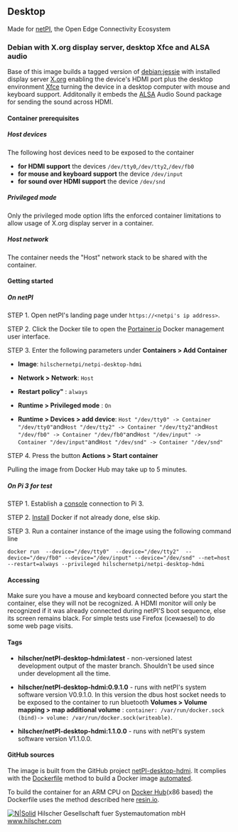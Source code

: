 ## Desktop

Made for [netPI](https://www.netiot.com/netpi/), the Open Edge Connectivity Ecosystem 

### Debian with X.org display server, desktop Xfce and ALSA audio

Base of this image builds a tagged version of [debian:jessie](https://hub.docker.com/r/resin/armv7hf-debian/tags/) with installed display server [X.org](https://en.wikipedia.org/wiki/X.Org_Server) enabling the device's HDMI port plus the desktop environment [Xfce](https://www.xfce.org/?lang=en) turning the device in a desktop computer with mouse and keyboard support. Additonally it embeds the [ALSA](https://wiki.debian.org/ALSA) Audio Sound package for sending the sound across HDMI.

#### Container prerequisites

##### Host devices

The following host devices need to be exposed to the container

* **for HDMI support** the devices `/dev/tty0`,`/dev/tty2`,`/dev/fb0`
* **for mouse and keyboard support** the device `/dev/input`
* **for sound over HDMI support** the device `/dev/snd`

##### Privileged mode

Only the privileged mode option lifts the enforced container limitations to allow usage of X.org display server in a container.

##### Host network

The container needs the "Host" network stack to be shared with the container.

#### Getting started

##### On netPI

STEP 1. Open netPI's landing page under `https://<netpi's ip address>`.

STEP 2. Click the Docker tile to open the [Portainer.io](http://portainer.io/) Docker management user interface.

STEP 3. Enter the following parameters under **Containers > Add Container**

* **Image**: `hilschernetpi/netpi-desktop-hdmi`

* **Network > Network**: `Host`

* **Restart policy"** : `always`

* **Runtime > Privileged mode** : `On`

* **Runtime > Devices > add device**: `Host "/dev/tty0" -> Container "/dev/tty0"`and`Host "/dev/tty2" -> Container "/dev/tty2"`and`Host "/dev/fb0" -> Container "/dev/fb0"`and`Host "/dev/input" -> Container "/dev/input"`and`Host "/dev/snd" -> Container "/dev/snd"`

STEP 4. Press the button **Actions > Start container**

Pulling the image from Docker Hub may take up to 5 minutes.

##### On Pi 3 for test

STEP 1. Establish a [console](https://www.raspberrypi.org/documentation/usage/terminal/README.md) connection to Pi 3.

STEP 2. [Install](https://www.raspberrypi.org/blog/docker-comes-to-raspberry-pi/) Docker if not already done, else skip. 

STEP 3. Run a container instance of the image using the following command line

`docker run 
   --device="/dev/tty0" 
   --device="/dev/tty2" 
   --device="/dev/fb0"
   --device="/dev/input"
   --device="/dev/snd"
   --net=host
   --restart=always
   --privileged
   hilschernetpi/netpi-desktop-hdmi
`

#### Accessing

Make sure you have a mouse and keyboard connected before you start the container, else they will not be recognized. A HDMI monitor will only be recognized if it was already connected during netPI'S boot sequence, else its screen remains black. For simple tests use Firefox (icewaesel) to do some web page visits.

#### Tags

* **hilscher/netPI-desktop-hdmi:latest** - non-versioned latest development output of the master branch. Shouldn't be used since under development all the time.

* **hilscher/netPI-desktop-hdmi:0.9.1.0** - runs with netPI's system software version V0.9.1.0. In this version the dbus host socket needs to be exposed to the container to run bluetooth **Volumes > Volume mapping > map additional volume** : `container: /var/run/docker.sock (bind)-> volume: /var/run/docker.sock(writeable)`.

* **hilscher/netPI-desktop-hdmi:1.1.0.0** - runs with netPI's system software version V1.1.0.0.

#### GitHub sources
The image is built from the GitHub project [netPI-desktop-hdmi](https://github.com/hilscher/netPI-desktop-hdmi). It complies with the [Dockerfile](https://docs.docker.com/engine/reference/builder/) method to build a Docker image [automated](https://docs.docker.com/docker-hub/builds/).

To build the container for an ARM CPU on [Docker Hub](https://hub.docker.com/)(x86 based) the Dockerfile uses the method described here [resin.io](https://resin.io/blog/building-arm-containers-on-any-x86-machine-even-dockerhub/).

[![N|Solid](http://www.hilscher.com/fileadmin/templates/doctima_2013/resources/Images/logo_hilscher.png)](http://www.hilscher.com)  Hilscher Gesellschaft fuer Systemautomation mbH  www.hilscher.com
